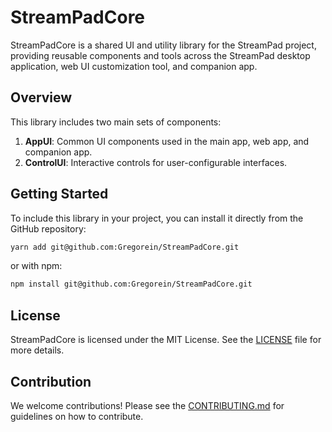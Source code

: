 # StreamPadCore

StreamPadCore is a shared UI and utility library for the StreamPad project, providing reusable components and tools across the StreamPad desktop application, web UI customization tool, and companion app.

## Overview

This library includes two main sets of components:

1. **AppUI**: Common UI components used in the main app, web app, and companion app.
2. **ControlUI**: Interactive controls for user-configurable interfaces.

## Getting Started

To include this library in your project, you can install it directly from the GitHub repository:

```bash
yarn add git@github.com:Gregorein/StreamPadCore.git
```

or with npm:

```bash
npm install git@github.com:Gregorein/StreamPadCore.git
```

## License

StreamPadCore is licensed under the MIT License. See the [LICENSE](LICENSE) file for more details.

## Contribution

We welcome contributions! Please see the [CONTRIBUTING.md](CONTRIBUTING.md) for guidelines on how to contribute.
